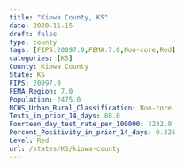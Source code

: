 ```yaml
---
title: "Kiowa County, KS"
date: 2020-11-15
draft: false
type: county
tags: [FIPS:20097.0,FEMA:7.0,Non-core,Red]
categories: [KS]
County: Kiowa County
State: KS
FIPS: 20097.0
FEMA_Region: 7.0
Population: 2475.0
NCHS_Urban_Rural_Classification: Non-core
Tests_in_prior_14_days: 80.0
Fourteen_day_test_rate_per_100000: 3232.0
Percent_Positivity_in_prior_14_days: 0.225
Level: Red
url: /states/KS/kiowa-county
---
```



